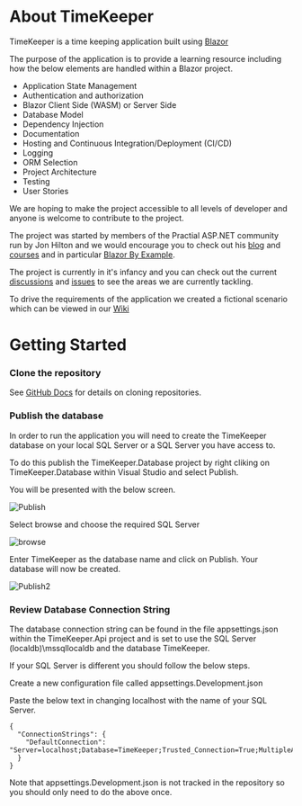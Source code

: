 # About TimeKeeper
TimeKeeper is a time keeping application built using [Blazor](https://dotnet.microsoft.com/apps/aspnet/web-apps/blazor)

The purpose of the application is to provide a learning resource including how the below elements are handled within a Blazor project.

* Application State Management
* Authentication and authorization
* Blazor Client Side (WASM) or Server Side
* Database Model
* Dependency Injection
* Documentation
* Hosting and Continuous Integration/Deployment (CI/CD)
* Logging
* ORM Selection
* Project Architecture
* Testing
* User Stories

We are hoping to make the project accessible to all levels of developer and anyone is welcome to contribute to the project.

The project was started by members of the Practial ASP.NET community run by Jon Hilton and we would encourage you to check out his [blog](https://jonhilton.net/) and [courses](https://practicaldotnet.io/) and in particular [Blazor By Example](https://practicaldotnet.io/c/BlazorByExample).

The project is currently in it's infancy and you can check out the current [discussions](https://github.com/BlazingSaddlesSolutions/TimeKeeper/discussions) and [issues](https://github.com/BlazingSaddlesSolutions/TimeKeeper/issues) to see the areas we are currently tackling.

To drive the requirements of the application we created a fictional scenario which can be viewed in our [Wiki](https://github.com/BlazingSaddlesSolutions/TimeKeeper/wiki/Project-Scenario)

# Getting Started

### Clone the repository

See [GitHub Docs](https://docs.github.com/en/github/creating-cloning-and-archiving-repositories/cloning-a-repository) for details on cloning repositories.

### Publish the database

In order to run the application you will need to create the TimeKeeper database on your local SQL Server or a SQL Server you have access to.

To do this publish the TimeKeeper.Database project by right cliking on TimeKeeper.Database within Visual Studio and select Publish.

You will be presented with the below screen.

![Publish](https://user-images.githubusercontent.com/52583820/118413586-016ae900-b698-11eb-99b3-25eb6178aaa2.png)

Select browse and choose the required SQL Server

![browse](https://user-images.githubusercontent.com/52583820/118413584-00d25280-b698-11eb-8e16-c5f0e4473797.png)

Enter TimeKeeper as the database name and click on Publish. Your database will now be created.

![Publish2](https://user-images.githubusercontent.com/52583820/118413582-00d25280-b698-11eb-84bd-071e114b39aa.png)

### Review Database Connection String

The database connection string can be found in the file appsettings.json within the TimeKeeper.Api project and is set to use the SQL Server (localdb)\\mssqllocaldb and the database TimeKeeper.

If your SQL Server is different you should follow the below steps.

Create a new configuration file called appsettings.Development.json

Paste the below text in changing localhost with the name of your SQL Server.

```
{
  "ConnectionStrings": {
    "DefaultConnection": "Server=localhost;Database=TimeKeeper;Trusted_Connection=True;MultipleActiveResultSets=true"
  }
}
```

Note that appsettings.Development.json is not tracked in the repository so you should only need to do the above once.



